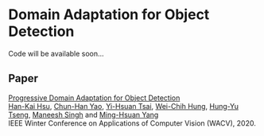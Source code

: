 # Domain Adaptation for Object Detection
Code will be available soon...

## Paper
[Progressive Domain Adaptation for Object Detection]() <br />
[Han-Kai Hsu](https://sites.google.com/site/kevinhkhsu/), [Chun-Han Yao](https://www.chhankyao.com/), [Yi-Hsuan Tsai](https://sites.google.com/site/yihsuantsai/home), [Wei-Chih Hung](https://hfslyc.github.io/), [Hung-Yu Tseng](https://sites.google.com/site/hytseng0509/), [Maneesh Singh](https://scholar.google.com/citations?user=hdQhiFgAAAAJ) and [Ming-Hsuan Yang](http://faculty.ucmerced.edu/mhyang/index.html)<br />
IEEE Winter Conference on Applications of Computer Vision (WACV), 2020.
